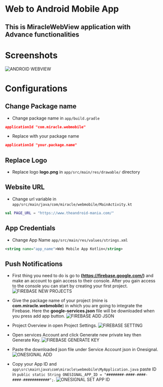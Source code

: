 # Web to Android Mobile App

## This is MiracleWebView application with Advance functionalities

# Screenshots
![ANDROID WEBVIEW](https://imgur.com/cKhHG42.jpeg)

# Configurations

## Change Package name

- Change package name in  ```app/build.gradle```

```json
applicationId "com.miracle.webmobile"
```

- Replace with your package name

```json
applicationId "your.package.name"
```

## Replace Logo
- Replace logo **logo.png** in ```app/src/main/res/drawable/``` directory

## Website URL
- Change url variable in ```app/src/main/java/com/miracle/webmobile/MainActivity.kt```
```kotlin
val PAGE_URL = "https://www.theandroid-mania.com/"
```

## App Credentials
- Change App Name  ```app/src/main/res/values/strings.xml```
```xml
<string name="app_name">Web Mobile App Kotlin</string>
```

## Push Notifications

- First thing you need to do is go to **(https://firebase.google.com/)** and make an account to gain access to their console. After you gain access to the console you can start by creating your first project.
  ![FIREBASE NEW PROJECTS](https://imgur.com/SwpWqod.png)

- Give the package name of your project (mine is **com.miracle.webmobile**) in which you are going to integrate the Firebase. Here the **google-services.json** file will be downloaded when you press add app button.
  ![FIREBASE ADD JSON](https://imgur.com/yycT5G4.png)

- Project Overview in open Project Settings.
  ![FIREBASE SETTING](https://imgur.com/WMSSdPg.png)

- Open services Account and click Generate new private key then Generate Key.
  ![FIREBASE GENERATE KEY](https://imgur.com/oGCuvoh.png)

- Paste the downloaded json file under Service Account json in Onesignal.
  ![ONESIGNAL ADD](https://imgur.com/pENV0Ux.png)

- Copy your App ID and `app\src\main\java\com\miracle\webmobile\MyApplication.java` paste ID in `public static String ONESIGNAL_APP_ID = "########-####-####-####-############";`.
  ![ONESIGNAL SET APP ID](https://imgur.com/LRhKDlm.png)
